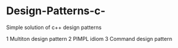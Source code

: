 # Design-Patterns-c-
Simple solution of c++ design patterns

1 Multiton design pattern
2 PIMPL idiom
3 Command design pattern
